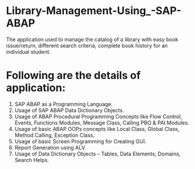 # Library-Management-Using_-SAP-ABAP
The application used to manage the catalog of a library with easy book issue/return, different search criteria, complete book history for an individual student.
# Following are the details of application:
1. SAP ABAP as a Programming Language.
2. Usage of SAP ABAP Data Dictionary Objects.
3. Usage of ABAP Procedural Programming Concepts like Flow Control, Events, Functions Modules, Message Class, Calling PBO & PAI Modules.
4. Usage of basic ABAP OOPs concepts like Local Class, Global Class, Method Calling, Exception Class.
5. Usage of basic Screen Programming for Creating GUI.
6. Report Generation using ALV.
7. Usage of Data Dictionary Objects – Tables, Data Elements, Domains, Search Helps.
